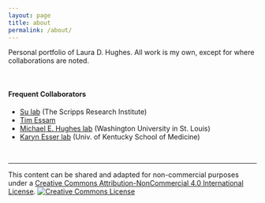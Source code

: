 ```yaml
---
layout: page
title: about
permalink: /about/
---
```


Personal portfolio of Laura D. Hughes.  All work is my own, except for where collaborations are noted.

<br>

#### Frequent Collaborators
* [Su lab](http://sulab.org/) (The Scripps Research Institute)
* [Tim Essam](https://www.linkedin.com/in/timessam)
* [Michael E. Hughes lab](http://openwetware.org/wiki/HughesLab) (Washington University in St. Louis)
* [Karyn Esser lab](http://www.uky.edu/~kaesse2/lab_web_7_2007/SMBL/) (Univ. of Kentucky School of Medicine)

<br>
<hr>

This content can be shared and adapted for non-commercial purposes under a <a rel="license" href="http://creativecommons.org/licenses/by-nc/4.0/">Creative Commons Attribution-NonCommercial 4.0 International License</a>. <a rel="license" href="http://creativecommons.org/licenses/by-nc/4.0/"><img alt="Creative Commons License" style="border-width:0" src="https://i.creativecommons.org/l/by-nc/4.0/80x15.png" /></a><br />

